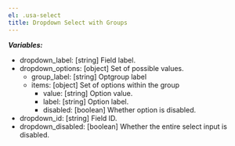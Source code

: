```yaml
---
el: .usa-select
title: Dropdown Select with Groups
---
```


___Variables:___
* dropdown_label: [string] Field label.
* dropdown_options: [object] Set of possible values.
  * group_label: [string] Optgroup label
  * items: [object] Set of options within the group
    * value: [string] Option value.
    * label: [string] Option label.
    * disabled: [boolean] Whether option is disabled.
* dropdown_id: [string] Field ID.
* dropdown_disabled: [boolean] Whether the entire select input is disabled.

